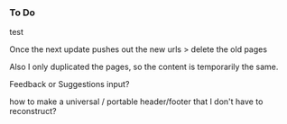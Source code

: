 ### To Do







test



Once the next update pushes out the new urls > delete the old pages


Also I only duplicated the pages, so the content is temporarily the same.


Feedback or Suggestions input?




how to make a universal / portable header/footer that I don't have to reconstruct?
